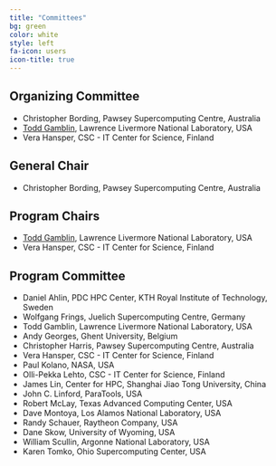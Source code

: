 ```yaml
---
title: "Committees"
bg: green
color: white
style: left
fa-icon: users
icon-title: true
---
```


## Organizing Committee

* Christopher Bording, Pawsey Supercomputing Centre, Australia
* [Todd Gamblin](http://people.llnl.gov/gamblin2), Lawrence Livermore National Laboratory, USA
* Vera Hansper, CSC - IT Center for Science, Finland

## General Chair

* Christopher Bording, Pawsey Supercomputing Centre, Australia

## Program Chairs

* [Todd Gamblin](http://people.llnl.gov/gamblin2), Lawrence Livermore National Laboratory, USA
* Vera Hansper, CSC - IT Center for Science, Finland

## Program Committee

* Daniel Ahlin, PDC HPC Center, KTH Royal Institute of Technology, Sweden
* Wolfgang Frings, Juelich Supercomputing Centre, Germany
* Todd Gamblin, Lawrence Livermore National Laboratory, USA
* Andy Georges, Ghent University, Belgium
* Christopher Harris, Pawsey Supercomputing Centre, Australia
* Vera Hansper, CSC - IT Center for Science, Finland
* Paul Kolano, NASA, USA
* Olli-Pekka Lehto, CSC - IT Center for Science, Finland
* James Lin, Center for HPC, Shanghai Jiao Tong University, China
* John C. Linford, ParaTools, USA
* Robert McLay, Texas Advanced Computing Center, USA
* Dave Montoya, Los Alamos National Laboratory, USA
* Randy Schauer, Raytheon Company, USA
* Dane Skow, University of Wyoming, USA
* William Scullin, Argonne National Laboratory, USA
* Karen Tomko, Ohio Supercomputing Center, USA
